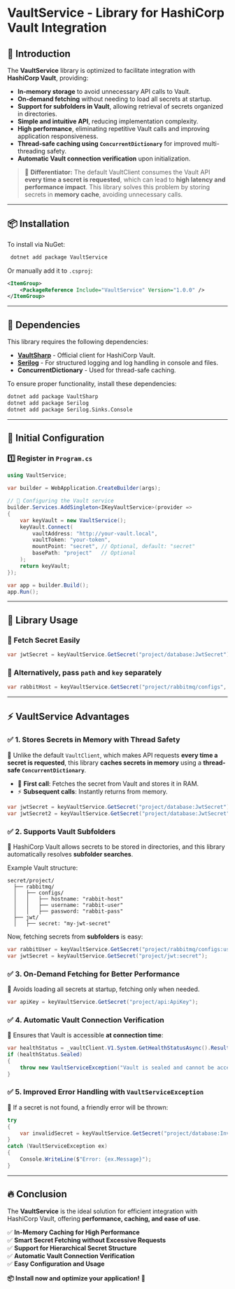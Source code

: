 # **VaultService - Library for HashiCorp Vault Integration**

## 🚀 **Introduction**
The **VaultService** library is optimized to facilitate integration with **HashiCorp Vault**, providing:
- **In-memory storage** to avoid unnecessary API calls to Vault.
- **On-demand fetching** without needing to load all secrets at startup.
- **Support for subfolders in Vault**, allowing retrieval of secrets organized in directories.
- **Simple and intuitive API**, reducing implementation complexity.
- **High performance**, eliminating repetitive Vault calls and improving application responsiveness.
- **Thread-safe caching using `ConcurrentDictionary`** for improved multi-threading safety.
- **Automatic Vault connection verification** upon initialization.

> 📌 **Differentiator:** The default VaultClient consumes the Vault API **every time a secret is requested**, which can lead to **high latency and performance impact**. This library solves this problem by storing secrets in **memory cache**, avoiding unnecessary calls.

---

## 📦 **Installation**

To install via NuGet:
```sh
 dotnet add package VaultService
```
Or manually add it to `.csproj`:
```xml
<ItemGroup>
    <PackageReference Include="VaultService" Version="1.0.0" />
</ItemGroup>
```

---

## 📌 **Dependencies**
This library requires the following dependencies:
- [**VaultSharp**](https://github.com/rajanadar/VaultSharp) - Official client for HashiCorp Vault.
- [**Serilog**](https://serilog.net/) - For structured logging and log handling in console and files.
- **ConcurrentDictionary** - Used for thread-safe caching.

To ensure proper functionality, install these dependencies:
```sh
dotnet add package VaultSharp
dotnet add package Serilog
dotnet add package Serilog.Sinks.Console
```

---

## 🔧 **Initial Configuration**

### **1️⃣ Register in `Program.cs`**
```csharp
using VaultService;

var builder = WebApplication.CreateBuilder(args);

// 🔹 Configuring the Vault service
builder.Services.AddSingleton<IKeyVaultService>(provider =>
{
    var keyVault = new VaultService();
    keyVault.Connect(
        vaultAddress: "http://your-vault.local",
        vaultToken: "your-token",
        mountPoint: "secret", // Optional, default: "secret"
        basePath: "project"   // Optional
    );
    return keyVault;
});

var app = builder.Build();
app.Run();
```

---

## 🎯 **Library Usage**
### **🔹 Fetch Secret Easily**

```csharp
var jwtSecret = keyVaultService.GetSecret("project/database:JwtSecret");
```

### **🔹 Alternatively, pass `path` and `key` separately**
```csharp
var rabbitHost = keyVaultService.GetSecret("project/rabbitmq/configs", "HostName");
```

---

## ⚡ **VaultService Advantages**

### **✅ 1. Stores Secrets in Memory with Thread Safety**
🔹 Unlike the default `VaultClient`, which makes API requests **every time a secret is requested**, this library **caches secrets in memory** using a **thread-safe `ConcurrentDictionary`**. 

- 🚀 **First call**: Fetches the secret from Vault and stores it in RAM.
- ⚡ **Subsequent calls**: Instantly returns from memory.

```csharp
var jwtSecret = keyVaultService.GetSecret("project/database:JwtSecret"); // 🔥 First call: fetches from Vault
var jwtSecret2 = keyVaultService.GetSecret("project/database:JwtSecret"); // ⚡ Second call: fetches from memory
```

### **✅ 2. Supports Vault Subfolders**
🔹 HashiCorp Vault allows secrets to be stored in directories, and this library automatically resolves **subfolder searches**.

Example Vault structure:
```
secret/project/
  ├── rabbitmq/
  │   ├── configs/
  │   │   ├── hostname: "rabbit-host"
  │   │   ├── username: "rabbit-user"
  │   │   ├── password: "rabbit-pass"
  ├── jwt/
  │   ├── secret: "my-jwt-secret"
```
Now, fetching secrets from **subfolders** is easy:
```csharp
var rabbitUser = keyVaultService.GetSecret("project/rabbitmq/configs:username");
var jwtSecret = keyVaultService.GetSecret("project/jwt:secret");
```

### **✅ 3. On-Demand Fetching for Better Performance**
🔹 Avoids loading all secrets at startup, fetching only when needed.
```csharp
var apiKey = keyVaultService.GetSecret("project/api:ApiKey");
```

### **✅ 4. Automatic Vault Connection Verification**
🔹 Ensures that Vault is accessible **at connection time**:
```csharp
var healthStatus = _vaultClient.V1.System.GetHealthStatusAsync().Result;
if (healthStatus.Sealed)
{
    throw new VaultServiceException("Vault is sealed and cannot be accessed.");
}
```

### **✅ 5. Improved Error Handling with `VaultServiceException`**
🔹 If a secret is not found, a friendly error will be thrown:
```csharp
try
{
    var invalidSecret = keyVaultService.GetSecret("project/database:InvalidKey");
}
catch (VaultServiceException ex)
{
    Console.WriteLine($"Error: {ex.Message}");
}
```

---

## 🔥 **Conclusion**

The **VaultService** is the ideal solution for efficient integration with HashiCorp Vault, offering **performance, caching, and ease of use**. 

✅ **In-Memory Caching for High Performance**  
✅ **Smart Secret Fetching without Excessive Requests**  
✅ **Support for Hierarchical Secret Structure**  
✅ **Automatic Vault Connection Verification**  
✅ **Easy Configuration and Usage**  

**📦 Install now and optimize your application!** 🚀


